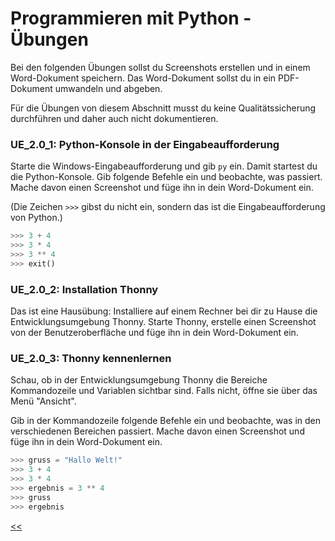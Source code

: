 # Programmieren mit Python - Übungen

Bei den folgenden Übungen sollst du Screenshots erstellen und in einem Word-Dokument speichern.
Das Word-Dokument sollst du in ein PDF-Dokument umwandeln und abgeben.

Für die Übungen von diesem Abschnitt musst du keine Qualitätssicherung
durchführen und daher auch nicht dokumentieren.


### UE_2.0_1: Python-Konsole in der Eingabeaufforderung

Starte die Windows-Eingabeaufforderung und gib `py` ein.
Damit startest du die Python-Konsole.
Gib folgende Befehle ein und beobachte, was passiert.
Mache davon einen Screenshot und füge ihn in dein Word-Dokument ein.

(Die Zeichen `>>>` gibst du nicht ein, sondern das 
ist die Eingabeaufforderung von Python.)

```python
>>> 3 + 4
>>> 3 * 4
>>> 3 ** 4
>>> exit()
```


### UE_2.0_2: Installation Thonny

Das ist eine Hausübung:
Installiere auf einem Rechner bei dir zu Hause die Entwicklungsumgebung Thonny.
Starte Thonny, erstelle einen Screenshot von der Benutzeroberfläche 
und füge ihn in dein Word-Dokument ein.

### UE_2.0_3: Thonny kennenlernen

Schau, ob in der Entwicklungsumgebung Thonny die Bereiche 
Kommandozeile und Variablen sichtbar sind. Falls nicht,
öffne sie über das Menü "Ansicht".

Gib in der Kommandozeile folgende Befehle ein
und beobachte, was in den verschiedenen Bereichen passiert.
Mache davon einen Screenshot und füge ihn in dein Word-Dokument ein.


```python
>>> gruss = "Hallo Welt!"
>>> 3 + 4
>>> 3 * 4
>>> ergebnis = 3 ** 4
>>> gruss
>>> ergebnis
``` 




[<<](../skriptum/2.0_ProgrammierenMitPython.md)